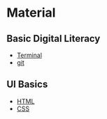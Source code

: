 # Material

## Basic Digital Literacy
- [Terminal](https://github.com/Slack-Attack-10/bash?q=s&type=all&language=&sort=)
- [git](https://github.com/Slack-Attack-10/git)

## UI Basics
- [HTML](https://github.com/Slack-Attack-10/html)
- [CSS](https://github.com/Slack-Attack-10/css)
